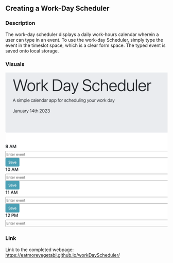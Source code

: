 ## Creating a Work-Day Scheduler

### Description

The work-day scheduler displays a daily work-hours calendar wherein a user can type in an event.
To use the work-day Scheduler, simply type the event in the timeslot space, which is a clear form space. The typed event is saved onto local storage.

### Visuals

<img class="screenshot" src="./assets/images/Screenshot.png">

### Link

Link to the completed webpage:
https://eatmorevegetabl.github.io/workDayScheduler/
